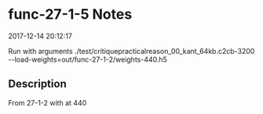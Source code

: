 # func-27-1-5 Notes

2017-12-14 20:12:17

Run with arguments ./test/critiquepracticalreason_00_kant_64kb.c2cb-3200 --load-weights=out/func-27-1-2/weights-440.h5

## Description

From 27-1-2 with at 440
